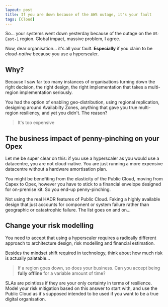 ```yaml
---
layout: post
title: If you are down because of the AWS outage, it's your fault
tags: [Cloud]
---
```

So... your systems went down yesterday because of the outage on the `US-East-1` region. Global impact, massive problem, I agree.

Now, dear organisation... it's all your fault. **Especially** if you claim to be _cloud-native_ because you use a hyperscaler.

## Why?
Because I saw far too many instances of organisations turning down the right decision, the right design, the right implementation that takes a multi-region implementation seriously.

You had the option of enabling geo-distribution, using regional replication, designing around Availabilty Zones, anything that gave you true multi-region resiliency, and yet you didn't. The reason? 

> It's too expensive

## The business impact of penny-pinching on your Opex
Let me be super clear on this: if you use a hyperscaler as you would use a datacentre, you are not cloud-native. You are just running a more expensive datacentre without a hardware amortisation plan.

You might be benefiting from the elasticity of the Public Cloud, moving from Capex to Opex, however you have to stick to a financial envelope designed for on-premise kit. So you end-up penny-pinching.

Not using the real HADR features of Public Cloud. Faking a highly available design that just accounts for component or system failure rather than geographic or catastrophic failure. The list goes on and on...

## Change your risk modelling
You need to accept that using a hyperscaler requires a radically different approach to architecture design, risk modelling and financial estimation. 

Besides the mindset shift required in technology, think about how much risk is actually palatable... 

> If a region goes down, so does your business. Can you accept being **fully offline** for a variable amount of time?

SLAs are pointless if they are your only certainty in terms of resilience. Model your risk mitigation based on this answer to start with, and use the Public Cloud as it's supposed intended to be used if you want to be a true digital organisation.